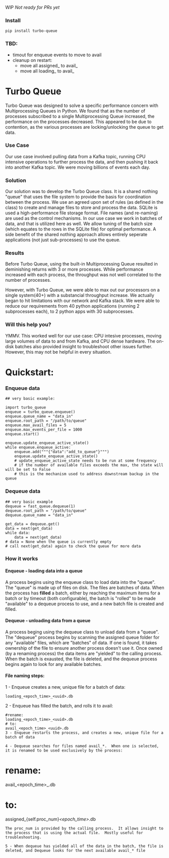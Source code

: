 WIP *Not ready for PRs yet*

### Install
```
pip install turbo-queue
```

### TBD:
- timout for enqueue events to move to avail
- cleanup on restart:
  - move all assigned_ to avail_
  - move all loading_ to avail_


# Turbo Queue

Turbo Queue was designed to solve a specific performance concern with Multiprocessing Queues in Python.  We found that as the number of processes subscribed to a single Multiprocessing Queue increased, the performance on the processes decreased.  This appeared to be due to contention, as the various processes are locking/unlocking the queue to get data.

### Use Case

Our use case involved pulling data from a Kafka topic, running CPU intensive operations to further process the data, and then pushing it back into another Kafka topic.  We were moving billions of events each day.

### Solution
Our solution was to develop the Turbo Queue class.  It is a shared nothing "queue" that uses the file system to provide the basis for coordination between the process.  We use an agreed upon set of rules (as defined in the class) to create and manage files to store and process the data.  SQLite is used a high-performance file storage format.  File names (and re-naming) are used as the control mechanisms.  In our use case we work in batches of data, and that is utilized here as well.  We allow tuning of the batch size (which equates to the rows in the SQLite file) for optimal performance.  A side benefit of the shared nothing approach allows entirely seperate applications (not just sub-processes) to use the queue.

### Results
Before Turbo Queue, using the built-in Multiprocessing Queue resulted in deminishing returns with 3 or more processes.  While performance increased with each process, the throughput was not well correlated to the number of processes.  
  
However, with Turbo Queue, we were able to max out our processors on a single system(40+) with a substancial throughput increase.  We actually began to hit limitations with our network and Kafka stack.  We were able to reduce our requirements from 40 python applications (running 2 subprocesses each), to 2 python apps with 30 subprocesses.

### Will this help you?
YMMV.  This worked well for our use case: CPU intesive processes, moving large volumes of data to and from Kafka, and CPU dense hardware. The on-disk batches also provided insight to troubleshoot other issues further.  However, this may not be helpful in every situation.


# Quickstart:
### Enqueue data
```
## very basic example:

import turbo_queue
enqueue = turbo_queue.enqueue()
enqueue.queue_name = "data_in"
enqueue.root_path = "/path/to/queue"
enqueue.max_avail_files = 5
enqueue.max_events_per_file = 1000
enqueue.start()

enqueue.update_enqueue_active_state()
while enqueue.enqueue_active:
    enqueue.add("""{"data":"add_to_queue"}""")
    enqueue.update_enqueue_active_state()
    # update_enqueue_active_state needs to be run at some frequency
    # if the number of available files exceeds the max, the state will will be set to False
    # this is the mechanism used to address downstream backup in the queue
```

### Dequeue data
```
## very basic example
dequeue = fast_queue.dequeue(1)
dequeue.root_path = "/path/to/queue"
dequeue.queue_name = "data_in"

get_data = dequeue.get()
data = next(get_data)
while data:
    data = next(get_data)
# data = None when the queue is currently empty
# call next(get_data) again to check the queue for more data
```

### How it works

#### Enqueue - loading data into a queue
A process begins using the enqueue class to load data into the "queue".  The "queue" is made up of files on disk.  The files are batches of data.  When the process has **filled** a batch, either by reaching the maximum items for a batch or by timeout (both configurable), the batch is "rolled" to be made "available" to a dequeue process to use, and a new batch file is created and filled.

#### Dequeue - unloading data from a queue
A process beging using the dequeue class to unload data from a "queue".  The "dequeue" process begins by scanning the assigned queue folder for any "available" files, which are "batches" of data.  If one is found, it takes ownership of the file to ensure another process doesn't use it.  Once owned (by a renaming process) the data items are "yielded" to the calling process.  When the batch is exausted, the file is deleted, and the dequeue process begins again to look for any available batches.

#### File naming steps:

1 - Enqueue creates a new, unique file for a batch of data:
```
loading_<epoch_time>_<uuid>.db
```
2 - Enqueue has filled the batch, and rolls it to avail:
```
#rename:
loading_<epoch_time>_<uuid>.db
# to:
avail_<epoch_time>_<uuid>.db
3 - Enqueue restarts the process, and creates a new, unique file for a batch of data

4 - Dequeue searches for files named avail_*.  When one is selected, it is renamed to be used exclusively by the process:
```
# rename:
avail_<epoch_time>_<uuid>.db
# to:
assigned_{self.proc_num}_<epoch_time>_<uuid>.db
```
The proc_num is provided by the calling process.  It allows insight to the process that is using the actual file.  Mostly useful for troubleshooting.

5 - When dequeue has yielded all of the data in the batch, the file is deleted, and Dequeue looks for the next available avail_* file

